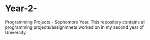 # Year-2-
Programming Projects - Sophomore Year.
This repository contains all programming projects/assignmnets worked on in my second year of University.
